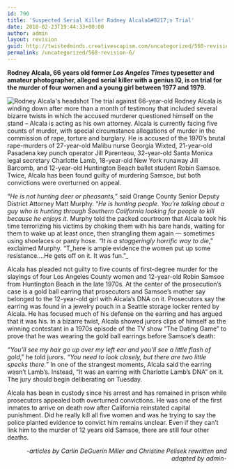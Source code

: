 ```yaml
---
id: 790
title: 'Suspected Serial Killer Rodney Alcala&#8217;s Trial'
date: 2010-02-23T19:44:33+00:00
author: admin
layout: revision
guid: http://twistedminds.creativescapism.com/uncategorized/568-revision-6/
permalink: /uncategorized/568-revision-6/
---
```

<p class="dropcap-first">
  <strong>Rodney Alcala, 66 years old former <em>Los Angeles Times</em> typesetter and amateur photographer, alleged serial killer with a genius IQ, is on trial for the murder of four women and a young girl between 1977 and 1979. </strong>
</p>

<img class="left" title="Rodney Alcala on trial for the murder of five women" src="img/post/RodneyAlcala.jpg" alt="Rodney Alcala's headshot" /> The trial against 66-year-old Rodney Alcala is winding down after more than a month of testimony that included several bizarre twists in which the accused murderer questioned himself on the stand &#8211; Alcala is acting as his own attorney. Alcala is currently facing five counts of murder, with special circumstance allegations of murder in the commission of rape, torture and burglary. He is accused of the 1970&#8217;s brutal rape-murders of 27-year-old Malibu nurse Georgia Wixted, 21-year-old Pasadena key punch operator Jill Parenteau, 32-year-old Santa Monica legal secretary Charlotte Lamb, 18-year-old New York runaway Jill Barcomb, and 12-year-old Huntington Beach ballet student Robin Samsoe. Twice, Alcala has been found guilty of murdering Samsoe, but both convictions were overturned on appeal.

&#8220;_He is not hunting deer or pheasants,_&#8221; said Orange County Senior Deputy District Attorney Matt Murphy. &#8220;_He is hunting people. You&#8217;re talking about a guy who is hunting through Southern California looking for people to kill because he enjoys it._ Murphy told the packed courtroom that Alcala took his time terrorizing his victims by choking them with his bare hands, waiting for them to wake up at least once, then strangling them again &#8212; sometimes using shoelaces or panty hose. _&#8220;It is a staggeringly horrific way to die_,&#8221; exclaimed Murphy. &#8220;T_here is ample evidence the women put up some resistance&#8230;.He gets off on it. It was fun.&#8221;_

Alcala has pleaded not guilty to five counts of first-degree murder for the slayings of four Los Angeles County women and 12-year-old Robin Samsoe from Huntington Beach in the late 1970s. At the center of the prosecution&#8217;s case is a gold ball earring that prosecutors and Samsoe&#8217;s mother say belonged to the 12-year-old girl with Alcala&#8217;s DNA on it. Prosecutors say the earring was found in a jewelry pouch in a Seattle storage locker rented by Alcala. He has focused much of his defense on the earring and has argued that it was his. In a bizarre twist, Alcala showed jurors clips of himself as the winning contestant in a 1970s episode of the TV show &#8220;The Dating Game&#8221; to prove that he was wearing the gold ball earrings before Samsoe&#8217;s death:

_&#8220;You&#8217;ll see my hair go up over my left ear and you&#8217;ll see a little flash of gold_,&#8221; he told jurors. _&#8220;You need to look closely, but there are two little specks there.&#8221;_ In one of the strangest moments, Alcala said the earring wasn&#8217;t Lamb&#8217;s. Instead, &#8220;It was an earring with Charlotte Lamb&#8217;s DNA&#8221; on it. The jury should begin deliberating on Tuesday.

Alcala has been in custody since his arrest and has remained in prison while prosecutors appealed both overturned convictions. He was one of the first inmates to arrive on death row after California reinstated capital punishment. Did he really kill all five women and was he trying to say the police planted evidence to convict him remains unclear. Even if they can&#8217;t link him to the murder of 12 years old Samsoe, there are still four other deaths.

<p style="text-align: right;">
  <em>-articles by Carlin DeGuerin Miller and Christine Pelisek rewritten and adapted by admin-</em>
</p>